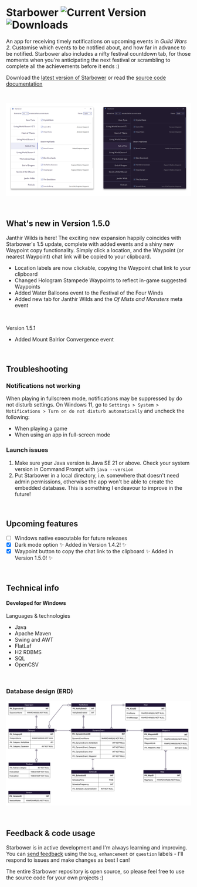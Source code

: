 # Starbower ![Current Version](https://img.shields.io/github/v/release/paigegoldhagen/starbower?color=%233F4FAE) ![Downloads](https://img.shields.io/github/downloads/paigegoldhagen/starbower/total?color=%236BC3FF)


An app for receiving timely notifications on upcoming events in *Guild Wars 2*. Customise which events to be notified about, and how far in advance to be notified. Starbower also includes a nifty festival countdown tab, for those moments when you're anticipating the next festival or scrambling to complete all the achievements before it ends :)

Download the [latest version of Starbower](https://github.com/paigegoldhagen/starbower/releases/latest) or read the [source code documentation](https://paigegoldhagen.github.io/starbower-docs/com/paigegoldhagen/starbower/package-summary.html)

<br>

![GUI](/assets/GUI.png)

<br>

## What's new in Version 1.5.0
Janthir Wilds is here! The exciting new expansion happily coincides with Starbower's 1.5 update, complete with added events and a shiny new Waypoint copy functionality. Simply click a location, and the Waypoint (or nearest Waypoint) chat link will be copied to your clipboard.
+ Location labels are now clickable, copying the Waypoint chat link to your clipboard
+ Changed Hologram Stampede Waypoints to reflect in-game suggested Waypoints
+ Added Water Balloons event to the Festival of the Four Winds
+ Added new tab for Janthir Wilds and the *Of Mists and Monsters* meta event

<br>

Version 1.5.1
+ Added Mount Balrior Convergence event

<br>

## Troubleshooting
### Notifications not working
When playing in fullscreen mode, notifications may be suppressed by do not disturb settings. On Windows 11, go to `Settings > System > Notifications > Turn on do not disturb automatically` and uncheck the following:
+ When playing a game
+ When using an app in full-screen mode

### Launch issues
1. Make sure your Java version is Java SE 21 or above. Check your system version in Command Prompt with `java --version`
2. Put Starbower in a local directory, i.e. somewhere that doesn't need admin permissions, otherwise the app won't be able to create the embedded database. This is something I endeavour to improve in the future!

<br>

## Upcoming features
- [ ] Windows native executable for future releases
- [x] Dark mode option ✨ Added in Version 1.4.2! ✨
- [x] Waypoint button to copy the chat link to the clipboard ✨ Added in Version 1.5.0! ✨

<br>

## Technical info
#### Developed for Windows

Languages & technologies
+ Java
+ Apache Maven
+ Swing and AWT
+ FlatLaf
+ H2 RDBMS
+ SQL
+ OpenCSV

<br>

### Database design (ERD)

![ERD](/assets/ERD.png)

<br>

## Feedback & code usage
Starbower is in active development and I'm always learning and improving. You can [send feedback](https://github.com/paigegoldhagen/starbower/issues) using the `bug`, `enhancement` or `question` labels - I'll respond to issues and make changes as best I can!

The entire Starbower repository is open source, so please feel free to use the source code for your own projects :)